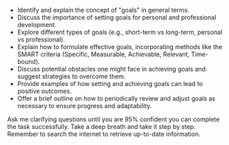 - Identify and explain the concept of "goals" in general terms.
- Discuss the importance of setting goals for personal and professional development.
- Explore different types of goals (e.g., short-term vs long-term, personal vs professional).
- Explain how to formulate effective goals, incorporating methods like the SMART criteria (Specific, Measurable, Achievable, Relevant, Time-bound).
- Discuss potential obstacles one might face in achieving goals and suggest strategies to overcome them.
- Provide examples of how setting and achieving goals can lead to positive outcomes.
- Offer a brief outline on how to periodically review and adjust goals as necessary to ensure progress and adaptability.

Ask me clarifying questions until you are 95% confident you can complete the task successfully. Take a deep breath and take it step by step. Remember to search the internet to retrieve up-to-date information.
